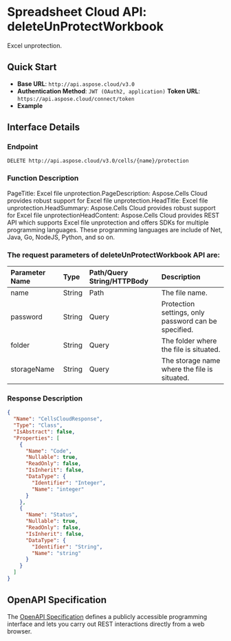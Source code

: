 # **Spreadsheet Cloud API: deleteUnProtectWorkbook**

Excel unprotection. 


## **Quick Start**

- **Base URL**: `http://api.aspose.cloud/v3.0`
- **Authentication Method**: `JWT (OAuth2, application)`  **Token URL**: `https://api.aspose.cloud/connect/token`
- **Example** 

## **Interface Details**

### **Endpoint** 

```
DELETE http://api.aspose.cloud/v3.0/cells/{name}/protection
```
### **Function Description**
PageTitle: Excel file unprotection.PageDescription: Aspose.Cells Cloud provides robust support for Excel file unprotection.HeadTitle: Excel file unprotection.HeadSummary: Aspose.Cells Cloud provides robust support for Excel file unprotectionHeadContent: Aspose.Cells Cloud provides  REST API which supports Excel file unprotection and offers SDKs for multiple programming languages. These programming languages are include of Net, Java, Go, NodeJS, Python, and so on.

### The request parameters of **deleteUnProtectWorkbook** API are: 

| Parameter Name | Type | Path/Query String/HTTPBody | Description | 
| :- | :- | :- |:- | 
|name|String|Path|The file name.|
|password|String|Query|Protection settings, only password can be specified.|
|folder|String|Query|The folder where the file is situated.|
|storageName|String|Query|The storage name where the file is situated.|

### **Response Description**
```json
{
  "Name": "CellsCloudResponse",
  "Type": "Class",
  "IsAbstract": false,
  "Properties": [
    {
      "Name": "Code",
      "Nullable": true,
      "ReadOnly": false,
      "IsInherit": false,
      "DataType": {
        "Identifier": "Integer",
        "Name": "integer"
      }
    },
    {
      "Name": "Status",
      "Nullable": true,
      "ReadOnly": false,
      "IsInherit": false,
      "DataType": {
        "Identifier": "String",
        "Name": "string"
      }
    }
  ]
}
```


## OpenAPI Specification

The [OpenAPI Specification](https://reference.aspose.cloud/cells/#/ProtectionController/DeleteUnProtectWorkbook) defines a publicly accessible programming interface and lets you carry out REST interactions directly from a web browser.


